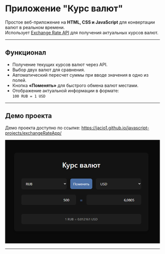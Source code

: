 # Приложение "Курс валют"

Простое веб-приложение на **HTML, CSS и JavaScript** для конвертации валют в реальном времени.  
Использует [Exchange Rate API](https://www.exchangerate-api.com) для получения актуальных курсов валют.

---

## Функционал

- Получение текущих курсов валют через API.
- Выбор двух валют для сравнения.
- Автоматический пересчет суммы при вводе значения в одно из полей.
- Кнопка **«Поменять»** для быстрого обмена валют местами.
- Отображение актуальной информации в формате:  
  `100 RUB = 1 USD`

---

## Демо проекта

Демо проекта доступно по ссылке: https://jacio1.github.io/javascript-projects/exchangeRateApp/

![Интерфейс приложения](./images/interface.png)

---
